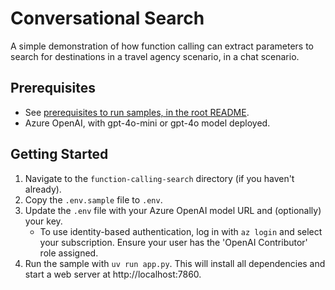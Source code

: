 # Conversational Search

A simple demonstration of how function calling can extract parameters to search for destinations in a travel agency scenario, in a chat scenario.

## Prerequisites

- See [prerequisites to run samples, in the root README](../README.md).
- Azure OpenAI, with gpt-4o-mini or gpt-4o model deployed.

## Getting Started

1. Navigate to the `function-calling-search` directory (if you haven't already).
2. Copy the `.env.sample` file to `.env`.
3. Update the `.env` file with your Azure OpenAI model URL and (optionally) your key.
    - To use identity-based authentication, log in with `az login` and select your subscription. Ensure your user has the 'OpenAI Contributor' role assigned.
4. Run the sample with `uv run app.py`. This will install all dependencies and start a web server at http://localhost:7860.
